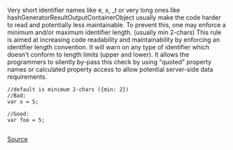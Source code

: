 Very short identifier names like e, x, _t or very long ones like hashGeneratorResultOutputContainerObject usually make the code harder to read and potentially less maintainable. To prevent this, one may enforce a minimum and/or maximum identifier length. (usually min 2-chars)
This rule is aimed at increasing code readability and maintainability by enforcing an identifier length convention. It will warn on any type of identifier which doesn't conform to length limits (upper and lower).
It allows the programmers to silently by-pass this check by using "quoted" property names or calculated property access to allow potential server-side data requirements.

```
//default is minimum 2-chars ({min: 2})
//Bad:
var x = 5;

//Good:
var foo = 5;


```

[Source](http://eslint.org/docs/rules/id-length)
